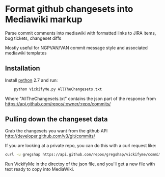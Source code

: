 # Format github changesets into Mediawiki markup

Parse commit comments into mediawiki with formatted links to JIRA items, bug tickets, changeset diffs

Mostly useful for NGPVAN/VAN commit message style and associated mediawiki templates

## Installation

Install [python](http://python.org/) 2.7 and run:

```sh
    python VickifyMe.py AllTheChangesets.txt
```

Where "AllTheChangesets.txt" contains the json part of the response from https://api.github.com/repos/:owner/:repo/commits/

## Pulling down the changeset data

Grab the changesets you want from the github API http://developer.github.com/v3/git/commits/

If you are looking at a private repo, you can do this with a curl request like:
```sh
curl -u gregshap https://api.github.com/repos/gregshap/vickifyme/commits?author=gregshap > GregsCommits.txt
```

Run VickifyMe in the directoy of the json file, and you'll get a new file with text ready to copy into MediaWiki.

